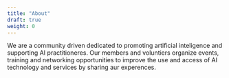 ```yaml
---
title: "About"
draft: true
weight: 0
---
```

We are a community driven dedicated to promoting artificial inteligence and supporting AI practitioneres. Our members and voluntiers organize events, training and networking opportunities to improve the use and access of AI technology and services by sharing aur experences.
